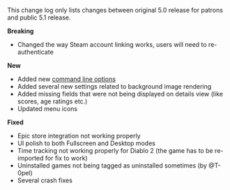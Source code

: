 This change log only lists changes between original 5.0 release for patrons and public 5.1 release.

**Breaking**
* Changed the way Steam account linking works, users will need to re-authenticate

**New**
* Added new [command line options](https://github.com/JosefNemec/Playnite/wiki/Cmdline-arguments)
* Added several new settings related to background image rendering
* Added missing fields that were not being displayed on details view (like scores, age ratings etc.)
* Updated menu icons

**Fixed**
* Epic store integration not working properly
* UI polish to both Fullscreen and Desktop modes
* Time tracking not working properly for Diablo 2 (the game has to be re-imported for fix to work)
* Uninstalled games not being tagged as uninstalled sometimes (by @T-0pel)
* Several crash fixes
